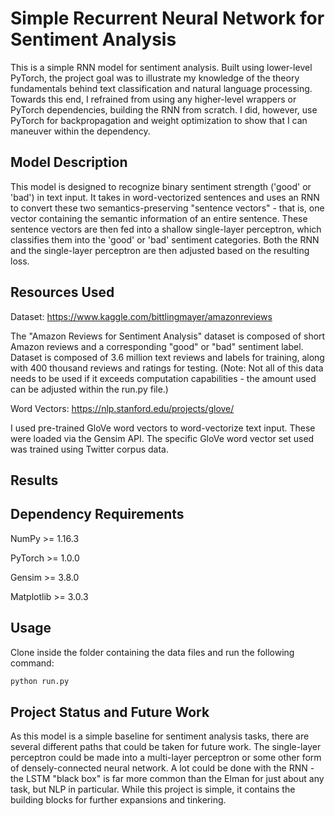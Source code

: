 # Simple Recurrent Neural Network for Sentiment Analysis

This is a simple RNN model for sentiment analysis. Built using lower-level PyTorch, the project goal was to illustrate my knowledge of the theory fundamentals behind text
classification and natural language processing. Towards this end, I refrained from using any higher-level wrappers or PyTorch dependencies, building the RNN from scratch.
I did, however, use PyTorch for backpropagation and weight optimization to show that I can maneuver within the dependency.

## Model Description

This model is designed to recognize binary sentiment strength ('good' or 'bad') in text input. It takes in word-vectorized sentences and uses an RNN to convert these two
semantics-preserving "sentence vectors" - that is, one vector containing the semantic information of an entire sentence. These sentence vectors are then fed into a shallow
single-layer perceptron, which classifies them into the 'good' or 'bad' sentiment categories. Both the RNN and the single-layer perceptron are then adjusted based on the
resulting loss.

## Resources Used

Dataset: https://www.kaggle.com/bittlingmayer/amazonreviews

The "Amazon Reviews for Sentiment Analysis" dataset is composed of short Amazon reviews and a corresponding "good" or "bad" sentiment label. Dataset is composed of 3.6 million text reviews and labels for training, along with 400 thousand reviews and ratings for testing. (Note: Not all of this data needs to be used if it exceeds computation capabilities - the amount used can be adjusted within the run.py file.)

Word Vectors: https://nlp.stanford.edu/projects/glove/

I used pre-trained GloVe word vectors to word-vectorize text input. These were loaded via the Gensim API. The specific GloVe word vector set used was trained using Twitter corpus data.

## Results

## Dependency Requirements

NumPy >= 1.16.3

PyTorch >= 1.0.0

Gensim >= 3.8.0

Matplotlib >= 3.0.3

## Usage
Clone inside the folder containing the data files and run the following command:

```bash
python run.py
```

## Project Status and Future Work

As this model is a simple baseline for sentiment analysis tasks, there are several different paths that could be taken for future work. The single-layer perceptron could be
made into a multi-layer perceptron or some other form of densely-connected neural network. A lot could be done with the RNN - the LSTM "black box" is far more common than the
Elman for just about any task, but NLP in particular. While this project is simple, it contains the building blocks for further expansions and tinkering.
